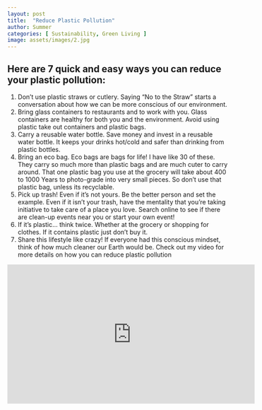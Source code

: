 ```yaml
---
layout: post
title:  "Reduce Plastic Pollution"
author: Summer
categories: [ Sustainability, Green Living ]
image: assets/images/2.jpg
---
```

## Here are 7 quick and easy ways you can reduce your plastic pollution:
1. Don’t use plastic straws or cutlery. Saying “No to the Straw” starts a conversation about how we can be more conscious of our environment.
2. Bring glass containers to restaurants and to work with you. Glass containers are healthy for both you and the environment. Avoid using plastic take out containers and plastic bags.
3. Carry a reusable water bottle. Save money and invest in a reusable water bottle. It keeps your drinks hot/cold and safer than drinking from plastic bottles.
4. Bring an eco bag. Eco bags are bags for life! I have like 30 of these. They carry so much more than plastic bags and are much cuter to carry around. That one plastic bag you use at the grocery will take about 400 to 1000 Years to photo-grade into very small pieces. So don’t use that plastic bag, unless its recyclable.
5. Pick up trash! Even if it’s not yours. Be the better person and set the example. Even if it isn’t your trash, have the mentality that you’re taking initiative to take care of a place you love. Search online to see if there are clean-up events near you or start your own event!
6. If it’s plastic… think twice. Whether at the grocery or shopping for clothes. If it contains plastic just don’t buy it.
7. Share this lifestyle like crazy! If everyone had this conscious mindset, think of how much cleaner our Earth would be. Check out my video for more details on how you can reduce plastic pollution

<p style="text-align:center"><iframe width="560" height="315" src="https://www.youtube.com/embed/YPGWAVZs_ao" title="YouTube video player" frameborder="0" allow="accelerometer; autoplay; clipboard-write; encrypted-media; gyroscope; picture-in-picture" allowfullscreen></iframe>

